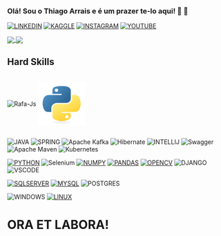 ### Olá! Sou o Thiago Arrais e é um prazer te-lo aqui! 👊 🙏

[![LINKEDIN](https://img.shields.io/badge/LinkedIn-0077B5?style=for-the-badge&logo=linkedin&logoColor=white)](https://www.linkedin.com/in/tgoarrais/)
[![KAGGLE](https://img.shields.io/badge/Kaggle-20BEFF?style=for-the-badge&logo=Kaggle&logoColor=white)](https://www.kaggle.com/tgoarrais)
[![INSTAGRAM](https://img.shields.io/badge/Instagram-E4405F?style=for-the-badge&logo=instagram&logoColor=white)](https://www.instagram.com/tgoarrais/)
[![YOUTUBE](https://img.shields.io/badge/YouTube-FF0000?style=for-the-badge&logo=youtube&logoColor=white)](https://www.youtube.com/@tgoarrais)

<a href="https://github.com/tgoarrais/github-readme-stats">
  <img height=200 align="center" src="https://github-readme-stats.vercel.app/api?username=tgoarrais&show_icons=true&theme=dracula" />
</a>
<a href="https://github.com/tgoarrais/convoychat">
  <img height=200 align="center" src="https://github-readme-stats.vercel.app/api/top-langs?username=tgoarrais&layout=compact&langs_count=8&card_width=320&theme=dracula" />
</a>

## Hard Skills

<div style="display: inline_block"><br>
  <img align="center" alt="Rafa-Js" height="100" width="110" src="https://cdn.jsdelivr.net/gh/devicons/devicon@latest/icons/java/java-original.svg" />
  <img align="center" alt="Rafa-Python" height="100" width="110" src="https://raw.githubusercontent.com/devicons/devicon/master/icons/python/python-original.svg">
  
##

![JAVA](https://img.shields.io/badge/Java-ED8B00?style=for-the-badge&logo=openjdk&logoColor=white)
![SPRING](https://img.shields.io/badge/Spring-6DB33F?style=for-the-badge&logo=spring&logoColor=white)
![Apache Kafka](https://img.shields.io/badge/Apache%20Kafka-000?style=for-the-badge&logo=apachekafka)
![Hibernate](https://img.shields.io/badge/Hibernate-59666C?style=for-the-badge&logo=Hibernate&logoColor=white)
![INTELLIJ](https://img.shields.io/badge/IntelliJ_IDEA-000000.svg?style=for-the-badge&logo=intellij-idea&logoColor=white)
![Swagger](https://img.shields.io/badge/-Swagger-%23Clojure?style=for-the-badge&logo=swagger&logoColor=white)
![Apache Maven](https://img.shields.io/badge/Apache%20Maven-C71A36?style=for-the-badge&logo=Apache%20Maven&logoColor=white)
![Kubernetes](https://img.shields.io/badge/kubernetes-%23326ce5.svg?style=for-the-badge&logo=kubernetes&logoColor=white)

[![PYTHON](https://img.shields.io/badge/Python-3776AB?style=for-the-badge&logo=python&logoColor=white)](https://docs.python.org/3/)
![Selenium](https://img.shields.io/badge/-selenium-%43B02A?style=for-the-badge&logo=selenium&logoColor=white)
[![NUMPY](https://img.shields.io/badge/Numpy-777BB4?style=for-the-badge&logo=numpy&logoColor=white)](https://numpy.org/doc/)
[![PANDAS](https://img.shields.io/badge/Pandas-2C2D72?style=for-the-badge&logo=pandas&logoColor=white)](https://pandas.pydata.org/docs/)
[![OPENCV](https://img.shields.io/badge/OpenCV-27338e?style=for-the-badge&logo=OpenCV&logoColor=white)](https://opencv.org/)
![DJANGO](https://img.shields.io/badge/Django-092E20?style=for-the-badge&logo=django&logoColor=white)
![VSCODE](https://img.shields.io/badge/Visual_Studio_Code-0078D4?style=for-the-badge&logo=visual%20studio%20code&logoColor=white)

[![SQLSERVER](https://img.shields.io/badge/Microsoft%20SQL%20Server-CC2927?style=for-the-badge&logo=microsoft%20sql%20server&logoColor=white)](https://docs.microsoft.com/pt-br/sql/sql-server/?view=sql-server-ver15)
[![MYSQL](https://img.shields.io/badge/MySQL-00000F?style=for-the-badge&logo=mysql&logoColor=white)](https://dev.mysql.com/doc/)
![POSTGRES](https://img.shields.io/badge/PostgreSQL-316192?style=for-the-badge&logo=postgresql&logoColor=white)
	
![WINDOWS](https://img.shields.io/badge/Windows-0078D6?style=for-the-badge&logo=windows&logoColor=white)
[![LINUX](https://img.shields.io/badge/Linux-FCC624?style=for-the-badge&logo=linux&logoColor=black)](https://www.kernel.org/doc/html/latest/)

# ORA ET LABORA!

